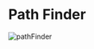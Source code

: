 # Path Finder

![pathFinder](https://user-images.githubusercontent.com/4458129/161363964-f73e76d4-3763-4a82-ad93-ffc2ade5f7a2.gif)
